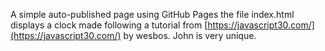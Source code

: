 A simple auto-published page using GitHub Pages
the file index.html displays a clock made following 
a tutorial from [https://javascript30.com/](https://javascript30.com/) by wesbos.
John is very unique.
